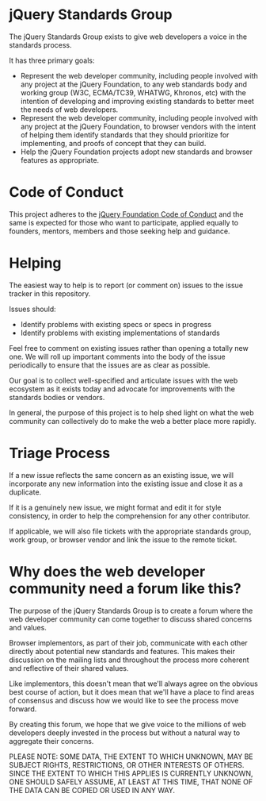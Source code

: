 # jQuery Standards Group

The jQuery Standards Group exists to give web developers a voice in the
standards process.

It has three primary goals:

* Represent the web developer community, including people involved with any
  project at the jQuery Foundation, to any web standards body and working group
  (W3C, ECMA/TC39, WHATWG, Khronos, etc) with the intention of developing and
  improving existing standards to better meet the needs of web developers.
* Represent the web developer community, including people involved
  with any project at the jQuery Foundation, to browser vendors with the intent
  of helping them identify standards that they should prioritize for
  implementing, and proofs of concept that they can build.
* Help the jQuery Foundation projects adopt new standards and browser features
  as appropriate.

# Code of Conduct

This project adheres to the [jQuery Foundation Code of Conduct](https://jquery.org/conduct/)
and the same is expected for those who want to participate, applied equally to
founders, mentors, members and those seeking help and guidance.

# Helping

The easiest way to help is to report (or comment on) issues to the
issue tracker in this repository.

Issues should:

* Identify problems with existing specs or specs in progress
* Identify problems with existing implementations of standards

Feel free to comment on existing issues rather than opening a totally
new one. We will roll up important comments into the body of the issue
periodically to ensure that the issues are as clear as possible.

Our goal is to collect well-specified and articulate issues with the web
ecosystem as it exists today and advocate for improvements with the
standards bodies or vendors.

In general, the purpose of this project is to help shed light on what
the web community can collectively do to make the web a better place
more rapidly.

# Triage Process

If a new issue reflects the same concern as an existing issue, we will
incorporate any new information into the existing issue and close it as
a duplicate.

If it is a genuinely new issue, we might format and edit it for style
consistency, in order to help the comprehension for any other contributor.

If applicable, we will also file tickets with the appropriate standards
group, work group, or browser vendor and link the issue to the remote ticket.

# Why does the web developer community need a forum like this?

The purpose of the jQuery Standards Group is to create a forum where the
web developer community can come together to discuss shared concerns and
values.

Browser implementors, as part of their job, communicate with each other
directly about potential new standards and features. This makes their
discussion on the mailing lists and throughout the process more coherent
and reflective of their shared values.

Like implementors, this doesn't mean that we'll always agree on the
obvious best course of action, but it does mean that we'll have a place
to find areas of consensus and discuss how we would like to see the
process move forward.

By creating this forum, we hope that we give voice to the millions of
web developers deeply invested in the process but without a natural way
to aggregate their concerns.






PLEASE NOTE: SOME DATA, THE EXTENT TO WHICH UNKNOWN, MAY BE SUBJECT RIGHTS, RESTRICTIONS, OR OTHER INTERESTS OF OTHERS. SINCE THE EXTENT TO WHICH THIS APPLIES IS CURRENTLY UNKNOWN, ONE SHOULD SAFELY ASSUME, AT LEAST AT THIS TIME, THAT NONE OF THE DATA CAN BE COPIED OR USED IN ANY WAY.
